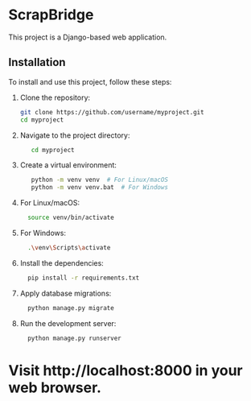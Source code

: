 # ScrapBridge

This project is a Django-based web application.

## Installation

To install and use this project, follow these steps:

1. Clone the repository:
   ```bash
   git clone https://github.com/username/myproject.git
   cd myproject

2. Navigate to the project directory:

   ```bash
      cd myproject
3. Create a virtual environment:
   ```bash
      python -m venv venv  # For Linux/macOS
      python -m venv venv.bat  # For Windows
   
4. For Linux/macOS:
    ```bash
      source venv/bin/activate

5. For Windows:
    ```bash
      .\venv\Scripts\activate

6. Install the dependencies:
    ```bash
      pip install -r requirements.txt

7. Apply database migrations:
    ```bash
      python manage.py migrate
    
8. Run the development server:
    ```bash
      python manage.py runserver
    
# Visit http://localhost:8000 in your web browser.
